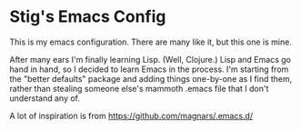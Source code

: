 Stig's Emacs Config
===================

This is my emacs configuration. There are many like it, but this one
is mine.

After many ears I'm finally learning Lisp. (Well, Clojure.) Lisp and
Emacs go hand in hand, so I decided to learn Emacs in the process. I'm
starting from the "better defaults" package and adding things
one-by-one as I find them, rather than stealing someone else's mammoth
.emacs file that I don't understand any of.

A lot of inspiration is from https://github.com/magnars/.emacs.d/
